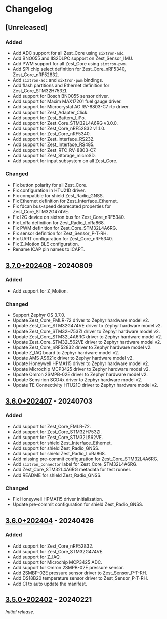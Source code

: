 # Changelog

## [Unreleased]

### Added

- Add ADC support for all Zest_Core using `sixtron-adc`.
- Add BNO055 and IIS2DLPC support on Zest_Sensor_IMU.
- Add PWM support for all Zest_Core using `sixtron-pwm`.
- Add SPI chip select definition for Zest_Core_nRF5340, Zest_Core_nRF52832.
- Add `sixtron-adc` and `sixtron-pwm` bindings.
- Add flash partitions and Ethernet definition for Zest_Core_STM32H753ZI.
- Add support for Bosch BNO055 sensor driver.
- Add support for Maxim MAX17201 fuel gauge driver.
- Add support for Microcrystal AG RV-8803-C7 rtc driver.
- Add support for Zest_Adapter_Click.
- Add support for Zest_Battery_LiPo.
- Add support for Zest_Core_STM32L4A6RG v3.0.0.
- Add support for Zest_Core_nRF52832 v1.1.0.
- Add support for Zest_Core_nRF5340.
- Add support for Zest_Interface_RS232.
- Add support for Zest_Interface_RS485.
- Add support for Zest_RTC_RV-8803-C7.
- Add support for Zest_Storage_microSD.
- Add support for input subsystem on all Zest_Core.

### Changed

- Fix button polarity for all Zest_Core.
- Fix configuration in HTU21D driver.
- Fix compatible for shield Zest_Radio_GNSS.
- Fix Ethernet definition for Zest_Interface_Ethernet.
- Fix fdcan bus-speed deprecated properties for Zest_Core_STM32G474VE.
- Fix I2C device on sixtron bus for Zest_Core_nRF5340.
- Fix LoRa definition for Zest_Radio_LoRa868.
- Fix PWM definition for Zest_Core_STM32L4A6RG.
- Fix sensor definition for Zest_Sensor_P-T-RH.
- Fix UART configuration for Zest_Core_nRF5340.
- Fix Z_Motion BLE configuration.
- Rename ICAP pin names to ICAPT.

## [3.7.0+202408] - 20240809

### Added

- Add support for Z_Motion.

### Changed

- Support Zephyr OS 3.7.0.
- Update Zest_Core_FMLR-72 driver to Zephyr hardware model v2.
- Update Zest_Core_STM32G474VE driver to Zephyr hardware model v2.
- Update Zest_Core_STM32H753ZI driver to Zephyr hardware model v2.
- Update Zest_Core_STM32L4A6RG driver to Zephyr hardware model v2.
- Update Zest_Core_STM32L562VE driver to Zephyr hardware model v2.
- Update Zest_Core_nRF52832 driver to Zephyr hardware model v2.
- Update Z_IAQ board to Zephyr hardware model v2.
- Update AMS AS621x driver to Zephyr hardware model v2.
- Update Honeywell HPMA115 driver to Zephyr hardware model v2.
- Update Microchip MCP3425 driver to Zephyr hardware model v2.
- Update Omron 2SMPB-02E driver to Zephyr hardware model v2.
- Update Sensirion SCD4x driver to Zephyr hardware model v2.
- Update TE Connectivity HTU21D driver to Zephyr hardware model v2.

## [3.6.0+202407] - 20240703

### Added

- Add support for Zest_Core_FMLR-72.
- Add support for Zest_Core_STM32H753ZI.
- Add support for Zest_Core_STM32L562VE.
- Add support for shield Zest_Interface_Ethernet.
- Add support for shield Zest_Radio_GNSS.
- Add support for shield Zest_Radio_LoRa868.
- Add missing pre-commit configuration for Zest_Core_STM32L4A6RG.
- Add `sixtron_connector` label for Zest_Core_STM32L4A6RG.
- Add Zest_Core_STM32L4A6RG metadata for test runner.
- Add README for shield Zest_Radio_GNSS.

### Changed

- Fix Honeywell HPMA115 driver initialization.
- Update pre-commit configuration for shield Zest_Radio_GNSS.

## [3.6.0+202404] - 20240426

### Added

- Add support for Zest_Core_nRF52832.
- Add support for Zest_Core_STM32G474VE.
- Add support for Z_IAQ.
- Add support for Microchip MCP3425 ADC.
- Add support for Omron 2SMPB-02E pressure sensor.
- Add 2SMBP-02E pressure sensor driver to Zest_Sensor_P-T-RH.
- Add DS18B20 temperature sensor driver to Zest_Sensor_P-T-RH.
- Add CI to auto update the manifest.

## [3.5.0+202402] - 20240221

_Initial release._

[3.5.0+202402]: https://github.com/catie-aq/zephyr_6tron-manifest/releases/tag/v3.5.0+202402
[3.6.0+202404]: https://github.com/catie-aq/zephyr_6tron-manifest/releases/tag/v3.6.0+202404
[3.6.0+202407]: https://github.com/catie-aq/zephyr_6tron-manifest/releases/tag/v3.6.0+202407
[3.7.0+202408]: https://github.com/catie-aq/zephyr_6tron-manifest/releases/tag/v3.7.0+202408

